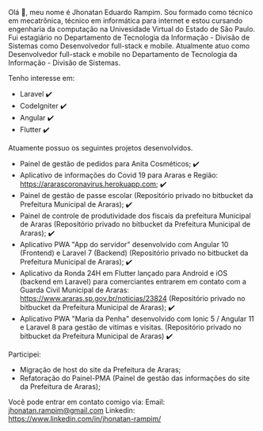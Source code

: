Olá :wave:, meu nome é Jhonatan Eduardo Rampim.
Sou formado como técnico em mecatrônica, técnico em informática para internet e estou cursando engenharia da computação na Univesidade Virtual do Estado de São Paulo.
Fui estagiário no Departamento de Tecnologia da Informação - Divisão de Sistemas como Desenvolvedor full-stack e mobile.
Atualmente atuo como Desenvolvedor full-stack e mobile no Departamento de Tecnologia da Informação - Divisão de Sistemas.

Tenho interesse em:
- Laravel :heavy_check_mark:
- CodeIgniter :heavy_check_mark:
- Angular :heavy_check_mark:
- Flutter :heavy_check_mark:

Atuamente possuo os seguintes projetos desenvolvidos.
 - Painel de gestão de pedidos para Anita Cosméticos; :heavy_check_mark:
 - Aplicativo de informações do Covid 19 para Araras e Região: https://ararascoronavirus.herokuapp.com; :heavy_check_mark:
 - Painel de gestão de passe escolar (Repositório privado no bitbucket da Prefeitura Municipal de Araras); :heavy_check_mark:
 - Painel de controle de produtividade dos fiscais da prefeitura Municipal de Araras (Repositório privado no bitbucket da Prefeitura Municipal de Araras); :heavy_check_mark:
 - Aplicativo PWA "App do servidor" desenvolvido com Angular 10 (Frontend) e Laravel 7 (Backend) (Repositório privado no bitbucket da Prefeitura Municipal de Araras); :heavy_check_mark:
 - Aplicativo da Ronda 24H em Flutter lançado para Android e iOS (backend em Laravel) para comerciantes entrarem em contato com a Guarda Civil Municipal de Araras: https://www.araras.sp.gov.br/noticias/23824 (Repositório privado no bitbucket da Prefeitura Municipal de Araras); :heavy_check_mark:
 - Aplicativo PWA "Maria da Penha" desenvolvido com Ionic 5 / Angular 11 e Laravel 8 para gestão de vitimas e visitas. (Repositório privado no bitbucket da Prefeitura Municipal de Araras) :heavy_check_mark:
 
 
 Participei:
 - Migração de host do site da Prefeitura de Araras;
 - Refatoração do Painel-PMA (Painel de gestão das informações do site da Prefeitura de Araras);


 Você pode entrar em contato comigo via: 
 Email: jhonatan.rampim@gmail.com
 Linkedin: https://www.linkedin.com/in/jhonatan-rampim/
